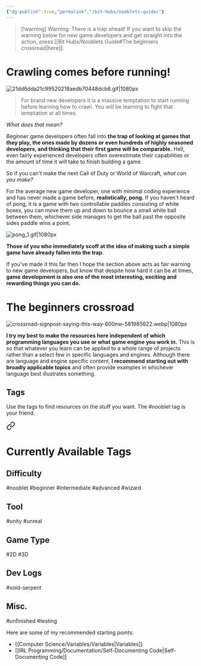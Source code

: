 ```yaml
---
{"dg-publish":true,"permalink":"/bit-hubs/nooblets-guide/"}
---
```


>[!warning] Warning: There is a trap ahead!
>If you want to skip the warning below for new game developers and get straight into the action, press [[Bit Hubs/Nooblets Guide#The beginners crossroad\|here]].
# Crawling comes before running!

![21dd6dda21c99520218aedb70448dcb6.gif|1080px](/img/user/_Bit%20Lab%20Organisation/Images/21dd6dda21c99520218aedb70448dcb6.gif)

>For brand new developers it is a massive temptation to start running before learning how to crawl. You will be learning to fight that temptation at all times.

*What does that mean?*

Beginner game developers often fall into **the trap of looking at games that they play, the ones made by dozens or even hundreds of highly seasoned developers, and thinking that their first game will be comparable.** Hell, even fairly experienced developers often overestimate their capabilities or the amount of time it will take to finish building a game.

So if you can't make the next Call of Duty or World of Warcraft, *what can you make?*

For the average new game developer, one with minimal coding experience and has never made a game before, **realistically, pong.** If you haven't heard of pong, it is a game with two controllable paddles consisting of white boxes, you can move them up and down to bounce a small white ball between them, whichever side manages to get the ball past the opposite sides paddle wins a point.

![pong_1.gif|1080px](/img/user/_Bit%20Lab%20Organisation/Images/pong_1.gif)

**Those of you who immediately scoff at the idea of making such a simple game have already fallen into the trap.**

If you've made it this far then I hope the section above acts as fair warning to new game developers, but know that despite how hard it can be at times, **game development is also one of the most interesting, exciting and rewarding things you can do.**

# The beginners crossroad

![crossroad-signpost-saying-this-way-600nw-581985622.webp|1080px](/img/user/_Bit%20Lab%20Organisation/Images/crossroad-signpost-saying-this-way-600nw-581985622.webp)

**I try my best to make the resources here independent of which programming languages you use or what game engine you work in.** This is so that whatever you learn can be applied to a whole range of projects rather than a select few in specific languages and engines. Although there are language and engine specific content, **I recommend starting out with broadly applicable topics** and often provide examples in whichever language best illustrates something.

## Tags

Use the tags to find resources on the stuff you want. The #nooblet tag is your friend.


<div class="transclusion internal-embed is-loaded"><a class="markdown-embed-link" href="/bit-hubs/tags/" aria-label="Open link"><svg xmlns="http://www.w3.org/2000/svg" width="24" height="24" viewBox="0 0 24 24" fill="none" stroke="currentColor" stroke-width="2" stroke-linecap="round" stroke-linejoin="round" class="svg-icon lucide-link"><path d="M10 13a5 5 0 0 0 7.54.54l3-3a5 5 0 0 0-7.07-7.07l-1.72 1.71"></path><path d="M14 11a5 5 0 0 0-7.54-.54l-3 3a5 5 0 0 0 7.07 7.07l1.71-1.71"></path></svg></a><div class="markdown-embed">




# Currently Available Tags

## Difficulty
#nooblet
#beginner
#intermediate
#advanced
#wizard

## Tool
#unity
#unreal

## Game Type
#2D
#3D 

## Dev Logs
#void-serpent 

## Misc.
#unfinished
#testing 

</div></div>


Here are some of my recommended starting points:
- [[Computer Science/Variables/Variables\|Variables]]
- [[IRL Programming/Documentation/Self-Documenting Code\|Self-Documenting Code]]


